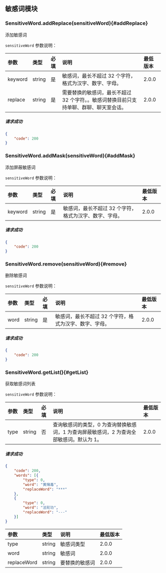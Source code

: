## 敏感词模块

### SensitiveWord.addReplace(sensitiveWord){#addReplace}

添加敏感词

`sensitiveWord` 参数说明：

| 参数   	 |	类型		| 必填	| 说明 							|最低版本		|
| :----------|:--------	|:-----	|:------------------------------|:-------- |
|	keyword	 |	string	|	是 	| 敏感词，最长不超过 32 个字符，格式为汉字、数字、字母。						|2.0.0|
|	replace |	string	|	是 	| 需要替换的敏感词，最长不超过 32 个字符。。敏感词替换目前只支持单聊、群聊、聊天室会话。				| 2.0.0|

##### 请求成功

```json
{
    "code": 200
}
```
### SensitiveWord.addMask(sensitiveWord){#addMask}

添加屏蔽敏感词

`sensitiveWord` 参数说明：

| 参数   	 |	类型		| 必填	| 说明 							|最低版本		|
| :----------|:--------	|:-----	|:------------------------------|:-------- |
|	keyword	 |	string	|	是 	| 敏感词，最长不超过 32 个字符，格式为汉字、数字、字母。						|2.0.0|

##### 请求成功

```json
{
    "code": 200
}
```
### SensitiveWord.remove(sensitiveWord){#remove}

删除敏感词

`sensitiveWord` 参数说明：

| 参数   	 |	类型		| 必填	| 说明 							|最低版本		|
| :----------|:--------	|:-----	|:------------------------------|:-------- |
|	word	 |	string	|	是 	| 敏感词，最长不超过 32 个字符，格式为汉字、数字、字母。						| 2.0.0|




##### 请求成功

```json
{
    "code": 200
}
```
### SensitiveWord.getList(){#getList}

获取敏感词列表

`sensitiveWord` 参数说明：

| 参数   	 |	类型		| 必填	| 说明 							|最低版本		|
| :----------|:--------	|:-----	|:------------------------------|:-------- |
|	type	 |	string	|	否 	| 查询敏感词的类型，0 为查询替换敏感词，1 为查询屏蔽敏感词，2 为查询全部敏感词。默认为 1。						| 2.0.0|


##### 请求成功

```json
{
	"code": 200,
	"words": [{
		"type": 0,
		"word": "黄赌毒",
		"replaceWord": "***"
	}, 
	{
		"type": 0,
		"word": "法轮功",
		"replaceWord": "---"
	}]
}
```
| 参数   	 |	类型		| 说明 							|最低版本		|
| :----------|:--------	|:------------------------------|:-------- |
|	type	 |	string	| 敏感词类型					|2.0.0|
|	word	 |	string	| 敏感词						|2.0.0|
|	replaceWord |	string	| 要替换的敏感词				| 2.0.0|
